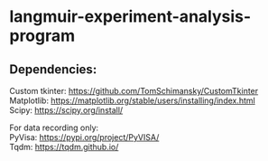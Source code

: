 # langmuir-experiment-analysis-program

## Dependencies:

Custom tkinter: https://github.com/TomSchimansky/CustomTkinter  
Matplotlib: https://matplotlib.org/stable/users/installing/index.html  
Scipy: https://scipy.org/install/  

For data recording only:  
PyVisa: https://pypi.org/project/PyVISA/  
Tqdm: https://tqdm.github.io/  


